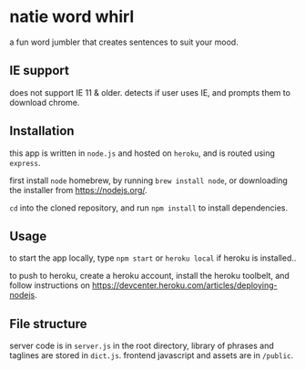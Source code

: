 # natie word whirl

a fun word jumbler that creates sentences to suit your mood.

## IE support

does not support IE 11 & older. detects if user uses IE, and prompts them to download chrome.  

## Installation
this app is written in `node.js` and hosted on `heroku`, and is routed using `express`.  

first install `node` homebrew, by running `brew install node`, or downloading the installer from <https://nodejs.org/>.  

`cd` into the cloned repository, and run `npm install` to install dependencies.

## Usage
to start the app locally, type `npm start` or `heroku local` if heroku is installed..  

to push to heroku, create a heroku account, install the heroku toolbelt, and follow instructions on https://devcenter.heroku.com/articles/deploying-nodejs.

## File structure
server code is in `server.js` in the root directory, library of phrases and taglines are stored in `dict.js`. frontend javascript and assets are in `/public`.